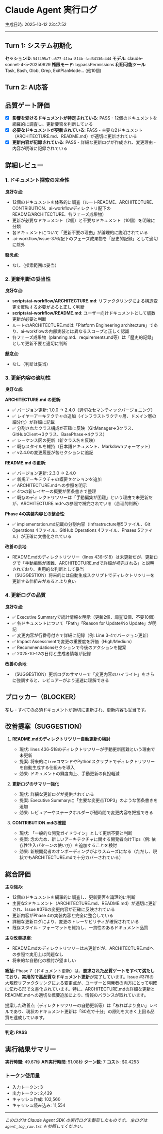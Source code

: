 # Claude Agent 実行ログ

生成日時: 2025-10-12 23:47:52

---

## Turn 1: システム初期化

**セッションID**: `54f495a7-a577-41ba-814b-fad34130a444`
**モデル**: claude-sonnet-4-5-20250929
**権限モード**: bypassPermissions
**利用可能ツール**: Task, Bash, Glob, Grep, ExitPlanMode... (他10個)

## Turn 2: AI応答

## 品質ゲート評価

- [x] **影響を受けるドキュメントが特定されている**: PASS - 12個のドキュメントを網羅的に調査し、更新要否を判断している
- [x] **必要なドキュメントが更新されている**: PASS - 主要な2ドキュメント（ARCHITECTURE.md、README.md）が適切に更新されている
- [x] **更新内容が記録されている**: PASS - 詳細な更新ログが作成され、変更理由・内容が明確に記録されている

## 詳細レビュー

### 1. ドキュメント探索の完全性

**良好な点**:
- 12個のドキュメントを体系的に調査（ルートREADME、ARCHITECTURE、CONTRIBUTION、ai-workflowディレクトリ配下のREADME/ARCHITECTURE、各フェーズ成果物）
- 更新が必要なドキュメント（2個）と不要なドキュメント（10個）を明確に分類
- 各ドキュメントについて「更新不要の理由」が論理的に説明されている
- .ai-workflow/issue-376/配下のフェーズ成果物を「歴史的記録」として適切に除外

**懸念点**:
- なし（探索範囲は妥当）

### 2. 更新判断の妥当性

**良好な点**:
- **scripts/ai-workflow/ARCHITECTURE.md**: リファクタリングによる構造変更を反映する必要があると正しく判断
- **scripts/ai-workflow/README.md**: ユーザー向けドキュメントとして版数更新が必要と判断
- ルートのARCHITECTURE.mdは「Platform Engineering architecture」であり、ai-workflowの内部実装とは異なるスコープと正しく認識
- 各フェーズ成果物（planning.md、requirements.md等）は「歴史的記録」として更新不要と適切に判断

**懸念点**:
- なし（判断は妥当）

### 3. 更新内容の適切性

**良好な点**:

**ARCHITECTURE.md の更新**:
- ✅ バージョン更新: 1.0.0 → 2.4.0（適切なセマンティックバージョニング）
- ✅ レイヤーアーキテクチャの追加（インフラストラクチャ層、ドメイン層の細分化）が詳細に記載
- ✅ 分割されたクラス構成が正確に反映（GitManager→3クラス、GitHubClient→3クラス、BasePhase→4クラス）
- ✅ シーケンス図の更新（新クラス名を反映）
- ✅ 既存スタイルを維持（日本語ドキュメント、Markdownフォーマット）
- ✅ v2.4.0の変更履歴が各セクションに追記

**README.md の更新**:
- ✅ バージョン更新: 2.3.0 → 2.4.0
- ✅ 新規アーキテクチャの概要セクションを追加
- ✅ ARCHITECTURE.mdへの参照を明示
- ✅ 4つの新レイヤーの概要が箇条書きで整理
- ✅ 既存のディレクトリツリーは「手動編集が困難」という理由で未更新だが、ARCHITECTURE.mdへの参照で補完されている（合理的判断）

**Phase 4の実装内容との整合性**:
- ✅ implementation.md記載の分割内容（Infrastructure層5ファイル、Git Operations 4ファイル、GitHub Operations 4ファイル、Phases 5ファイル）が正確に文書化されている

**改善の余地**:
- README.mdのディレクトリツリー（lines 436-518）は未更新だが、更新ログで「手動編集が困難、ARCHITECTURE.mdで詳細が補完される」と説明されており、実用的な判断として妥当
- （SUGGESTION）将来的には自動生成スクリプトでディレクトリツリーを更新する仕組みがあるとより良い

### 4. 更新ログの品質

**良好な点**:
- ✅ Executive Summaryで統計情報を明示（更新2個、調査12個、不要10個）
- ✅ 各ドキュメントについて「Path」「Reason for Update/No Update」が明記
- ✅ 変更内容が行番号付きで詳細に記録（例: Line 3-4でバージョン更新）
- ✅ Impact Assessmentで変更の重要度を評価（High/Medium）
- ✅ Recommendationsセクションで今後のアクションを提案
- ✅ 2025-10-12の日付と生成者情報が記録

**改善の余地**:
- （SUGGESTION）更新ログのサマリーで「変更内容のハイライト」をさらに強調すると、レビュアーがより迅速に理解できる

## ブロッカー（BLOCKER）

**なし** - すべての必須ドキュメントが適切に更新され、更新内容も妥当です。

## 改善提案（SUGGESTION）

1. **README.mdのディレクトリツリー自動更新の検討**
   - 現状: lines 436-518のディレクトリツリーが手動更新困難という理由で未更新
   - 提案: 将来的に`tree`コマンドやPythonスクリプトでディレクトリツリーを自動生成する仕組みを導入
   - 効果: ドキュメントの鮮度向上、手動更新の負担軽減

2. **更新ログのサマリー強化**
   - 現状: 詳細な更新ログが提供されている
   - 提案: Executive Summaryに「主要な変更点TOP3」のような箇条書きを追加
   - 効果: レビュアーやステークホルダーが短時間で変更内容を把握できる

3. **CONTRIBUTION.mdの確認**
   - 現状: 「一般的な開発ガイドライン」として更新不要と判断
   - 提案: 念のため、新しいアーキテクチャに関する開発者向けTips（例: 依存性注入パターンの使い方）を追加することを検討
   - 効果: 新規開発者のオンボーディングがよりスムーズになる（ただし、現状でもARCHITECTURE.mdで十分カバーされている）

## 総合評価

**主な強み**:
- 12個のドキュメントを網羅的に調査し、更新要否を論理的に判断
- 主要な2ドキュメント（ARCHITECTURE.md、README.md）が適切に更新され、Issue #376の変更内容が正確に反映されている
- 更新内容がPhase 4の実装内容と完全に整合している
- 詳細な更新ログにより、変更のトレーサビリティが確保されている
- 既存スタイル・フォーマットを維持し、一貫性のあるドキュメント品質

**主な改善提案**:
- README.mdのディレクトリツリーは未更新だが、ARCHITECTURE.mdへの参照で実用上は問題なし
- 将来的な自動化の検討が望ましい

**総括**:
Phase 7（ドキュメント更新）は、**要求された品質ゲートをすべて満たしており、実用的で高品質なドキュメント更新**が完了しています。Issue #376の大規模リファクタリングによる変更点が、ユーザーと開発者の両方にとって明確に伝わる形で文書化されています。特に、ARCHITECTURE.mdの詳細な更新とREADME.mdへの適切な概要追加により、情報のバランスが取れています。

提案した改善点（ディレクトリツリーの自動更新等）は「あればより良い」レベルであり、現状のドキュメント更新は「80点で十分」の原則を大きく上回る品質を達成しています。

---
**判定: PASS**

## 実行結果サマリー

**実行時間**: 49.67秒
**API実行時間**: 51.08秒
**ターン数**: 7
**コスト**: $0.4253

### トークン使用量
- 入力トークン: 3
- 出力トークン: 2,439
- キャッシュ作成: 102,560
- キャッシュ読み込み: 11,554

---

*このログは Claude Agent SDK の実行ログを整形したものです。*
*生ログは `agent_log_raw.txt` を参照してください。*